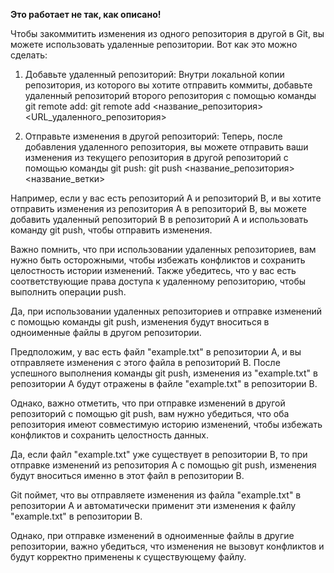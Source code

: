 **Это работает не так, как описано!**



Чтобы закоммитить изменения из одного репозитория в другой в Git, вы можете использовать удаленные репозитории. Вот как это можно сделать:

1. Добавьте удаленный репозиторий:
   Внутри локальной копии репозитория, из которого вы хотите отправить коммиты, добавьте удаленный репозиторий второго репозитория с помощью команды git remote add:
      git remote add <название_репозитория> <URL_удаленного_репозитория>


2. Отправьте изменения в другой репозиторий:
   Теперь, после добавления удаленного репозитория, вы можете отправить ваши изменения из текущего репозитория в другой репозиторий с помощью команды git push:
      git push <название_репозитория> <название_ветки>


Например, если у вас есть репозиторий A и репозиторий B, и вы хотите отправить изменения из репозитория A в репозиторий B, вы можете добавить удаленный репозиторий B в репозиторий A и использовать команду git push, чтобы отправить изменения.

Важно помнить, что при использовании удаленных репозиториев, вам нужно быть осторожными, чтобы избежать конфликтов и сохранить целостность истории изменений. Также убедитесь, что у вас есть соответствующие права доступа к удаленному репозиторию, чтобы выполнить операции push.





Да, при использовании удаленных репозиториев и отправке изменений с помощью команды git push, изменения будут вноситься в одноименные файлы в другом репозитории.

Предположим, у вас есть файл "example.txt" в репозитории A, и вы отправляете изменения с этого файла в репозиторий B. После успешного выполнения команды git push, изменения из "example.txt" в репозитории A будут отражены в файле "example.txt" в репозитории B.

Однако, важно отметить, что при отправке изменений в другой репозиторий с помощью git push, вам нужно убедиться, что оба репозитория имеют совместимую историю изменений, чтобы избежать конфликтов и сохранить целостность данных.





Да, если файл "example.txt" уже существует в репозитории B, то при отправке изменений из репозитория A с помощью git push, изменения будут вноситься именно в этот файл в репозитории B. 

Git поймет, что вы отправляете изменения из файла "example.txt" в репозитории A и автоматически применит эти изменения к файлу "example.txt" в репозитории B.

Однако, при отправке изменений в одноименные файлы в другие репозитории, важно убедиться, что изменения не вызовут конфликтов и будут корректно применены к существующему файлу.



